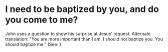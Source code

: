 
# I need to be baptized by you, and do you come to me?
John uses a question to show his surprise at Jesus' request. Alternate translation: "You are more important than I am. I should not baptize you. You should baptize me." (See: )
